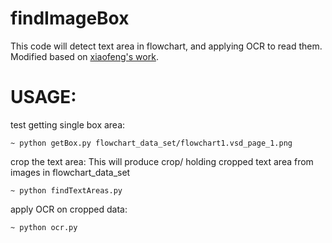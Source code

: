 # findImageBox

This code will detect text area in flowchart, and applying OCR to read them. Modified based on [xiaofeng's work](https://github.com/ZephyrSails/ocrnn).

# USAGE:

test getting single box area:

    ~ python getBox.py flowchart_data_set/flowchart1.vsd_page_1.png

crop the text area: This will produce crop/ holding cropped text area from images in flowchart_data_set

    ~ python findTextAreas.py


apply OCR on cropped data:

    ~ python ocr.py

